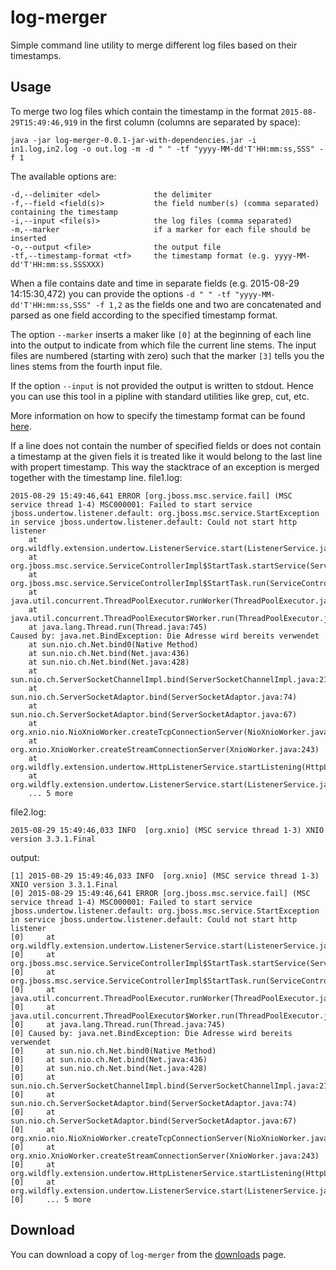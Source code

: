 # log-merger
Simple command line utility to merge different log files based on their timestamps.

## Usage

To merge two log files which contain the timestamp in the format `2015-08-29T15:49:46,919` in the first column
(columns are separated by space):
```
java -jar log-merger-0.0.1-jar-with-dependencies.jar -i in1.log,in2.log -o out.log -m -d " " -tf "yyyy-MM-dd'T'HH:mm:ss,SSS" -f 1
```
The available options are:
```
-d,--delimiter <del>            the delimiter
-f,--field <field(s)>           the field number(s) (comma separated) containing the timestamp
-i,--input <file(s)>            the log files (comma separated)
-m,--marker                     if a marker for each file should be inserted
-o,--output <file>              the output file
-tf,--timestamp-format <tf>     the timestamp format (e.g. yyyy-MM-dd'T'HH:mm:ss.SSSXXX)
```
When a file contains date and time in separate fields (e.g. 2015-08-29 14:15:30,472) you can provide the options `-d " " -tf "yyyy-MM-dd'T'HH:mm:ss,SSS" -f 1,2`
as the fields one and two are concatenated and parsed as one field according to the specified timestamp format.

The option `--marker` inserts a maker like `[0]` at the beginning of each line into the output to indicate from which file the current line stems. The
input files are numbered (starting with zero) such that the marker `[3]` tells you the lines stems from the fourth input file.

If the option `--input` is not provided the output is written to stdout. Hence you can use this tool in a pipline with
standard utilities like grep, cut, etc.

More information on how to specify the timestamp format can be found [here](http://docs.oracle.com/javase/7/docs/api/java/text/SimpleDateFormat.html).

If a line does not contain the number of specified fields or does not contain a timestamp at the given fiels it is treated
like it would belong to the last line with propert timestamp. This way the stacktrace of an exception is merged together with the timestamp line.
file1.log:
```
2015-08-29 15:49:46,641 ERROR [org.jboss.msc.service.fail] (MSC service thread 1-4) MSC000001: Failed to start service jboss.undertow.listener.default: org.jboss.msc.service.StartException in service jboss.undertow.listener.default: Could not start http listener
	at org.wildfly.extension.undertow.ListenerService.start(ListenerService.java:150)
	at org.jboss.msc.service.ServiceControllerImpl$StartTask.startService(ServiceControllerImpl.java:1948)
	at org.jboss.msc.service.ServiceControllerImpl$StartTask.run(ServiceControllerImpl.java:1881)
	at java.util.concurrent.ThreadPoolExecutor.runWorker(ThreadPoolExecutor.java:1142)
	at java.util.concurrent.ThreadPoolExecutor$Worker.run(ThreadPoolExecutor.java:617)
	at java.lang.Thread.run(Thread.java:745)
Caused by: java.net.BindException: Die Adresse wird bereits verwendet
	at sun.nio.ch.Net.bind0(Native Method)
	at sun.nio.ch.Net.bind(Net.java:436)
	at sun.nio.ch.Net.bind(Net.java:428)
	at sun.nio.ch.ServerSocketChannelImpl.bind(ServerSocketChannelImpl.java:214)
	at sun.nio.ch.ServerSocketAdaptor.bind(ServerSocketAdaptor.java:74)
	at sun.nio.ch.ServerSocketAdaptor.bind(ServerSocketAdaptor.java:67)
	at org.xnio.nio.NioXnioWorker.createTcpConnectionServer(NioXnioWorker.java:182)
	at org.xnio.XnioWorker.createStreamConnectionServer(XnioWorker.java:243)
	at org.wildfly.extension.undertow.HttpListenerService.startListening(HttpListenerService.java:115)
	at org.wildfly.extension.undertow.ListenerService.start(ListenerService.java:147)
	... 5 more
```
file2.log:
```
2015-08-29 15:49:46,033 INFO  [org.xnio] (MSC service thread 1-3) XNIO version 3.3.1.Final
```
output:
```
[1] 2015-08-29 15:49:46,033 INFO  [org.xnio] (MSC service thread 1-3) XNIO version 3.3.1.Final
[0] 2015-08-29 15:49:46,641 ERROR [org.jboss.msc.service.fail] (MSC service thread 1-4) MSC000001: Failed to start service jboss.undertow.listener.default: org.jboss.msc.service.StartException in service jboss.undertow.listener.default: Could not start http listener
[0] 	at org.wildfly.extension.undertow.ListenerService.start(ListenerService.java:150)
[0] 	at org.jboss.msc.service.ServiceControllerImpl$StartTask.startService(ServiceControllerImpl.java:1948)
[0] 	at org.jboss.msc.service.ServiceControllerImpl$StartTask.run(ServiceControllerImpl.java:1881)
[0] 	at java.util.concurrent.ThreadPoolExecutor.runWorker(ThreadPoolExecutor.java:1142)
[0] 	at java.util.concurrent.ThreadPoolExecutor$Worker.run(ThreadPoolExecutor.java:617)
[0] 	at java.lang.Thread.run(Thread.java:745)
[0] Caused by: java.net.BindException: Die Adresse wird bereits verwendet
[0] 	at sun.nio.ch.Net.bind0(Native Method)
[0] 	at sun.nio.ch.Net.bind(Net.java:436)
[0] 	at sun.nio.ch.Net.bind(Net.java:428)
[0] 	at sun.nio.ch.ServerSocketChannelImpl.bind(ServerSocketChannelImpl.java:214)
[0] 	at sun.nio.ch.ServerSocketAdaptor.bind(ServerSocketAdaptor.java:74)
[0] 	at sun.nio.ch.ServerSocketAdaptor.bind(ServerSocketAdaptor.java:67)
[0] 	at org.xnio.nio.NioXnioWorker.createTcpConnectionServer(NioXnioWorker.java:182)
[0] 	at org.xnio.XnioWorker.createStreamConnectionServer(XnioWorker.java:243)
[0] 	at org.wildfly.extension.undertow.HttpListenerService.startListening(HttpListenerService.java:115)
[0] 	at org.wildfly.extension.undertow.ListenerService.start(ListenerService.java:147)
[0] 	... 5 more
```

## Download

You can download a copy of `log-merger` from the [downloads](https://github.com/siom79/log-merger/releases) page.